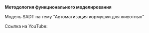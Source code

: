 **Методология функционального моделирования**

Модель SADT на тему "Автоматизация кормушки для животных"

Ссылка на YouTube:
